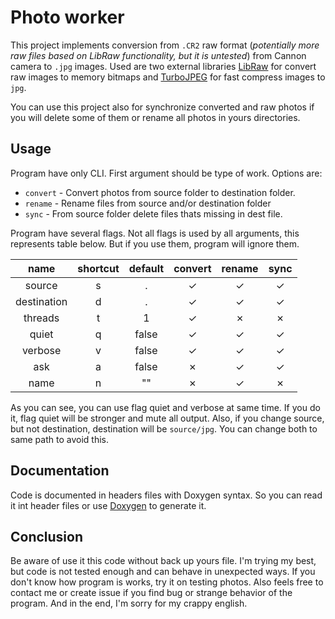 # Photo worker

This project implements conversion from `.CR2` raw format (_potentially more raw files based on LibRaw functionality, but it is untested_) from Cannon camera to `.jpg` images. Used are two external libraries [LibRaw](https://www.libraw.org) for convert raw images to memory bitmaps and [TurboJPEG](https://libjpeg-turbo.org) for fast compress images to `jpg`.

You can use this project also for synchronize converted and raw photos if you will delete some of them or rename all photos in yours directories.

## Usage

Program have only CLI. First argument should be type of work. Options are:

- `convert` - Convert photos from source folder to destination folder.
- `rename` - Rename files from source and/or destination folder
- `sync` - From source folder delete files thats missing in dest file.

Program have several flags. Not all flags is used by all arguments, this represents table below. But if you use them, program will ignore them.

|    name     | shortcut | default | convert  |  rename  |   sync   |
| :---------: | :------: | :-----: | :------: | :------: | :------: |
|   source    |    s     |    .    | &#x2713; | &#x2713; | &#x2713; |
| destination |    d     |    .    | &#x2713; | &#x2713; | &#x2713; |
|   threads   |    t     |    1    | &#x2713; | &#x2717; | &#x2717; |
|    quiet    |    q     |  false  | &#x2713; | &#x2713; | &#x2713; |
|   verbose   |    v     |  false  | &#x2713; | &#x2713; | &#x2713; |
|     ask     |    a     |  false  | &#x2717; | &#x2713; | &#x2713; |
|    name     |    n     |   ""    | &#x2717; | &#x2713; | &#x2717; |

As you can see, you can use flag quiet and verbose at same time. If you do it, flag quiet will be stronger and mute all output. Also, if you change source, but not destination, destination will be `source/jpg`. You can change both to same path to avoid this.

## Documentation

Code is documented in headers files with Doxygen syntax. So you can read it int header files or use [Doxygen](https://www.doxygen.nl/index.html) to generate it.

## Conclusion

Be aware of use it this code without back up yours file. I'm trying my best, but code is not tested enough and can behave in unexpected ways. If you don't know how program is works, try it on testing photos. Also feels free to contact me or create issue if you find bug or strange behavior of the program. And in the end, I'm sorry for my crappy english.
